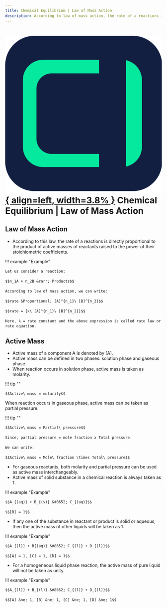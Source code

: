 ```yaml
---
title: Chemical Equilibrium | Law of Mass Action
description: According to law of mass action, the rate of a reactions is directly proportional to the product of active masses of reactants raised to the power of their stoichiometric coefficients.
---
```


# [![ChemistryEdu Logo](../../images/favicon.svg){ align=left, width=3.8% }](../../index.md)  Chemical Equilibrium | Law of Mass Action

## Law of Mass Action

* According to this law, the rate of a reactions is directly proportional to the product of active masses of reactants raised to the power of their stoichiometric coefficients.

!!! example "Example"

    Let us consider a reaction:

    $$n_1A + n_2B &rarr; Products$$

    According to law of mass action, we can write:

    $$rate &Proportional; [A]^{n_1}\ [B]^{n_2}$$

    $$rate = {k\ [A]^{n_1}\ [B]^{n_2}}$$

    Here, k = rate constant and the above expression is called rate law or rate equation.

## Active Mass

* Active mass of a component A is denoted by [A].
* Active mass can be defined in two phases: solution phase and gaseous phase.
* When reaction occurs in solution phase, active mass is taken as molarity.

!!! tip ""

    $$Active\ mass = molarity$$

When reaction occurs in gaseous phase, active mass can be taken as partial pressure.

!!! tip ""

    $$Active\ mass = Partial\ pressure$$

    Since, partial pressure = mole fraction x Total pressure

    We can write:

    $$Active\ mass = Mole\ fraction \times Total\ pressure$$

* For gaseous reactants, both molarity and partial pressure can be used as active mass interchangeably.
* Active mass of solid substance in a chemical reaction is always taken as 1.

!!! example "Example"

    $$A_{(aq)} + B_{(s)} &#8652; C_{(aq)}$$

    $$[B] = 1$$

* If any one of the substance in reactant or product is solid or aqueous, then the active mass of other liquids will be taken as 1.

!!! example "Example"

    $$A_{(l)} + B{(aq)} &#8652; C_{(l)} + D_{(l)}$$

    $$[A] = 1, [C] = 1, [D] = 1$$

* For a homogeneous liquid phase reaction, the active mass of pure liquid will not be taken as unity.

!!! example "Example"

    $$A_{(l)} + B_{(l)} &#8652; C_{(l)} + D_{(l)}$$

    $$[A] &ne; 1, [B] &ne; 1, [C] &ne; 1, [D] &ne; 1$$
